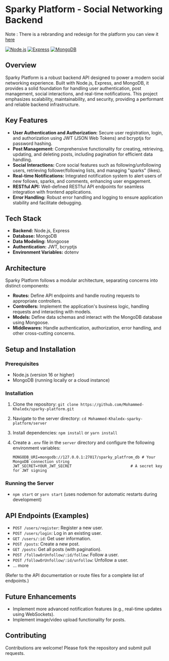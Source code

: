 # Sparky Platform - Social Networking Backend

Note : There is a rebranding and redesign for the platform you can view it [here](https://github.com/Mohammed-Khaledx/sparkly)


[![Node.js](https://img.shields.io/badge/Node.js-16+-green)](https://nodejs.org/)
[![Express](https://img.shields.io/badge/Express-4.x-blue)](https://expressjs.com/)
[![MongoDB](https://img.shields.io/badge/MongoDB-4.4+-green)](https://www.mongodb.com/)

## Overview

Sparky Platform is a robust backend API designed to power a modern social networking experience. Built with Node.js, Express, and MongoDB, it provides a solid foundation for handling user authentication, post management, social interactions, and real-time notifications. This project emphasizes scalability, maintainability, and security, providing a performant and reliable backend infrastructure.

## Key Features

*   **User Authentication and Authorization:** Secure user registration, login, and authorization using JWT (JSON Web Tokens) and bcryptjs for password hashing.
*   **Post Management:** Comprehensive functionality for creating, retrieving, updating, and deleting posts, including pagination for efficient data handling.
*   **Social Interactions:** Core social features such as following/unfollowing users, retrieving follower/following lists, and managing "sparks" (likes).
*   **Real-time Notifications:** Integrated notification system to alert users of new follows, sparks, and comments, enhancing user engagement.
*   **RESTful API:** Well-defined RESTful API endpoints for seamless integration with frontend applications.
*   **Error Handling:** Robust error handling and logging to ensure application stability and facilitate debugging.

## Tech Stack

*   **Backend:** Node.js, Express
*   **Database:** MongoDB
*   **Data Modeling:** Mongoose
*   **Authentication:** JWT, bcryptjs
*   **Environment Variables:** dotenv

## Architecture

Sparky Platform follows a modular architecture, separating concerns into distinct components:

*   **Routes:** Define API endpoints and handle routing requests to appropriate controllers.
*   **Controllers:** Implement the application's business logic, handling requests and interacting with models.
*   **Models:** Define data schemas and interact with the MongoDB database using Mongoose.
*   **Middlewares:** Handle authentication, authorization, error handling, and other cross-cutting concerns.

## Setup and Installation

### Prerequisites

*   Node.js (version 16 or higher)
*   MongoDB (running locally or a cloud instance)

### Installation

1.  Clone the repository: `git clone https://github.com/Mohammed-Khaledx/sparky-platform.git`
2.  Navigate to the server directory: `cd Mohammed-Khaledx-sparky-platform/server`
3.  Install dependencies: `npm install` or `yarn install`
4.  Create a `.env` file in the `server` directory and configure the following environment variables:

    ```
    MONGODB_URI=mongodb://127.0.0.1:27017/sparky_platfrom_db # Your MongoDB connection string
    JWT_SECRET=YOUR_JWT_SECRET                          # A secret key for JWT signing
    ```

### Running the Server

*   `npm start` or `yarn start` (uses nodemon for automatic restarts during development)

## API Endpoints (Examples)

*   `POST /users/register`: Register a new user.
*   `POST /users/login`: Log in an existing user.
*   `GET /users/:id`: Get user information.
*   `POST /posts`: Create a new post.
*   `GET /posts`: Get all posts (with pagination).
*   `POST /followOrUnfollow/:id/follow`: Follow a user.
*   `POST /followOrUnfollow/:id/unfollow`: Unfollow a user.
*   ... more

(Refer to the API documentation or route files for a complete list of endpoints.)

## Future Enhancements

*   Implement more advanced notification features (e.g., real-time updates using WebSockets).
*   Implement image/video upload functionality for posts.

## Contributing

Contributions are welcome! Please fork the repository and submit pull requests.



